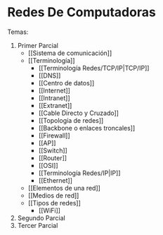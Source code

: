 # Redes De Computadoras

Temas:
1. Primer Parcial
	- [[Sistema de comunicación]]
	- [[Terminología]]
		- [[Terminología Redes/TCP/IP|TCP/IP]]
		- [[DNS]]
		- [[Centro de datos]]
		- [[Internet]]
		- [[Intranet]]
		- [[Extranet]]
		- [[Cable Directo y Cruzado]]
		- [[Topología de redes]]
		- [[Backbone o enlaces troncales]]
		- [[Firewall]]
		- [[AP]]
		- [[Switch]]
		- [[Router]]
		- [[OSI]]
		- [[Terminología Redes/IP|IP]]
		- [[Ethernet]]
	- [[Elementos de una red]]
	- [[Medios de red]]
	- [[Tipos de redes]]
		- [[WiFi]]
1. Segundo Parcial
2. Tercer Parcial